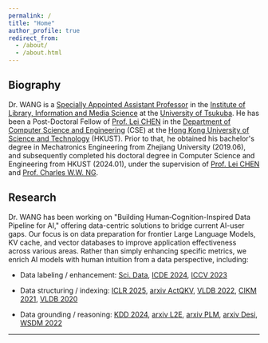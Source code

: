 ```yaml
---
permalink: /
title: "Home"
author_profile: true
redirect_from: 
  - /about/
  - /about.html
---
```



## Biography
Dr. WANG is a [Specially Appointed Assistant Professor] in the [Institute of Library, Information and Media Science] at the [University of Tsukuba]. He has been a Post-Doctoral Fellow of [Prof. Lei CHEN] in the [Department of Computer Science and Engineering] (CSE) at the [Hong Kong University of Science and Technology] (HKUST).  Prior to that, he obtained his bachelor's degree in Mechatronics Engineering from Zhejiang University (2019.06), and subsequently completed his doctoral degree in Computer Science and Engineering from HKUST (2024.01), under the supervision of [Prof. Lei CHEN] and [Prof. Charles W.W. NG]. 

## Research
Dr. WANG has been working on "Building Human‑Cognition-Inspired Data Pipeline for AI," offering data-centric solutions to bridge current AI-user gaps. Our focus is on data preparation for frontier Large Language Models, KV cache, and vector databases to improve application effectiveness across various areas. Rather than simply enhancing specific metrics, we enrich AI models with human intuition from a data perspective, including:

- Data labeling / enhancement: [Sci. Data], [ICDE 2024], [ICCV 2023]

- Data structuring / indexing: [ICLR 2025], [arxiv ActQKV], [VLDB 2022], [CIKM 2021], [VLDB 2020]

- Data grounding / reasoning: [KDD 2024], [arxiv L2E], [arxiv PLM], [arxiv Desi], [WSDM 2022]
<!-- Currently, Dr. WANG is primarily working on: 
- The analysis and optimization of Large Language Models ([KDD 2024]). 

He also works on RAG and long context of LLMs including KV-cache management;

Image Processing including labeling ([ICDE 2024]), segmentation, and denoising ([ICCV 2023]).

His previous works include:

- Spatiotemporal crowdsourcing ([VLDB 2022])([CIKM 2021])([VLDB 2020]). He works on the effectiveness and efficiency of ridesharing tasks based on methods of combinatorial optimization.
- ANN optimization ([WSDM 2022]). He designed polynomial activation functions for chaotic system simulation to capture high-order dynamics.


In addition to these works since his postgraduate research, Dr. WANG demonstrated an early aptitude for academic work. During his undergraduate studies, he published three papers ([CMS 2018])([MRE 2018])([AIP 2019]).
-->
----
[Specially Appointed Assistant Professor]: https://www.slis.tsukuba.ac.jp/grad/english/research/staff_e/principles-e/4216.html
[Institute of Library, Information and Media Science]: https://www.slis.tsukuba.ac.jp/grad/english/Introduction/dept-e.html
[University of Tsukuba]: https://www.tsukuba.ac.jp/en/
[Prof. Lei CHEN]: https://www.hkust-gz.edu.cn/people/lei-chen/
[Department of Computer Science and Engineering]: https://cse.hkust.edu.hk/
[Hong Kong University of Science and Technology]: https://hkust.edu.hk/
[Prof. Charles W.W. NG]: https://charles-ng.hkust.edu.hk/
[arxiv Desi]: https://arxiv.org/pdf/2408.06717  
[arxiv L2E]: https://arxiv.org/pdf/2503.23298
[arxiv ActQKV]: https://arxiv.org/pdf/2502.13542
[arxiv PLM]: https://arxiv.org/pdf/2503.12167
[ICLR 2025]: https://dominatorx.github.io/files/25ICLR-p.pdf
[KDD 2024]: https://dominatorx.github.io/files/24KDD-p.pdf
[ICDE 2024]: https://dominatorx.github.io/files/24ICDE-p.pdf
[Sci. Data]: https://www.nature.com/articles/s41597-025-05037-1
[ICCV 2023]: https://dominatorx.github.io/files/23ICCV-p.pdf
[WSDM 2022]: https://dominatorx.github.io/files/22WSDM-p.pdf
[VLDB 2022]: https://dominatorx.github.io/files/22VLDB-p.pdf
[CIKM 2021]: https://dominatorx.github.io/files/21CIKM-p.pdf
[VLDB 2020]: https://dominatorx.github.io/files/20VLDB-p.pdf
[CMS 2018]: https://dominatorx.github.io/files/18CMS-p.pdf
[MRE 2018]: https://dominatorx.github.io/files/18MRE-p.pdf
[AIP 2019]: https://dominatorx.github.io/files/19AIP-p.pdf


